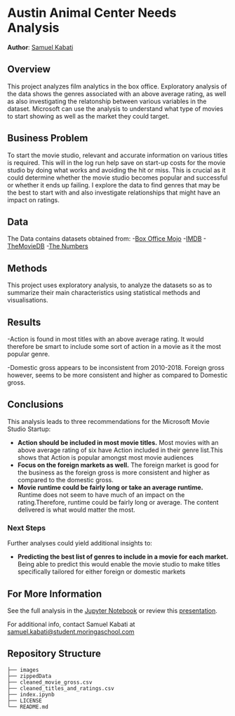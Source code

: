 
# Austin Animal Center Needs Analysis

**Author**: [Samuel Kabati](sam.kabati@student.moringaschool.com)

## Overview
This project analyzes film analytics in the box office. Exploratory analysis of the data shows the genres associated with an above average rating, as well as also investigating the relatonship between various variables in the dataset. Microsoft can use the analysis to understand what type of movies to start showing as well as the market they could target.

## Business Problem
To start the movie studio, relevant and accurate information on various titles is required. This will in the log run help save on start-up costs for the movie studio by doing what works and avoiding the hit or miss. This is crucial as it could determine whether the movie studio becomes popular and successful or whether it ends up failing. I explore the data to find genres that may be the best to start with and also investigate relationships that might have an impact on ratings.

## Data
The Data contains datasets obtained from:
-[Box Office Mojo](https://www.boxofficemojo.com/)
-[IMDB](https://www.imdb.com/)
-[TheMovieDB](https://www.rottentomatoes.com/)
-[The Numbers](https://www.the-numbers.com/)

## Methods

This project uses exploratory analysis, to analyze the datasets so as to summarize their main characteristics using statistical methods and visualisations.

## Results
 -Action is found in most titles with an above average rating. It would therefore be smart to include some sort of action in a movie as it the most popular genre.

 -Domestic gross appears to be inconsistent from 2010-2018. Foreign gross however, seems to be more consistent 
and higher as compared to Domestic gross.



## Conclusions


This analysis leads to three recommendations for the Microsoft Movie Studio Startup:

- **Action should be included in most movie titles.** Most movies with an above average rating of six have Action included in their genre list.This shows that Action is popular amongst most movie audiences
- **Focus on the foreign markets as well.** The foreign market is good for the business as the foreign gross is more consistent and higher as compared to the domestic gross.
- **Movie runtime could be fairly long or take an average runtime.** Runtime does not seem to have much of an impact on the rating.Therefore, runtime could be fairly long or average. The content delivered is what would matter the most.

### Next Steps

Further analyses could yield additional insights to:

- **Predicting the best list of genres to include in a movie for each market.** Being able to predict this would enable the movie studio to make titles specifically tailored for either foreign or domestic markets

## For More Information

See the full analysis in the [Jupyter Notebook](./animal-shelter-needs-analysis.ipynb) or review this [presentation](./Animal_Shelter_Needs_Presentation.pdf).

For additional info, contact Samuel Kabati at [samuel.kabati@student.moringaschool.com](https://gmail.com/)



## Repository Structure

```
├── images                
├── zippedData                  
├── cleaned_movie_gross.csv                    
├── cleaned_titles_and_ratings.csv                  
├── index.ipynb                
├── LICENSE
└── README.md
```
